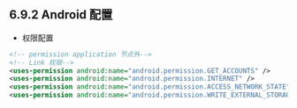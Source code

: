 ## 6.9.2 Android 配置

* 权限配置



```xml
<!-- permission application 节点外-->
<!-- Link 权限-->
<uses-permission android:name="android.permission.GET_ACCOUNTS" />
<uses-permission android:name="android.permission.INTERNET" />
<uses-permission android:name="android.permission.ACCESS_NETWORK_STATE" />
<uses-permission android:name="android.permission.WRITE_EXTERNAL_STORAGE"/>  
```

<!-- meta-data 配置  application 节点内-->
<!-- 请配置如下meta-data 配置 -->

<meta-data android:name="com.aiming.link.LinkUrlBase" android:value="{your linkUrlBase}" />
<meta-data android:name="com.aiming.link.LinkAccessToken" android:value="{your linkAccessToken}" />
<meta-data android:name="com.aiming.link.TwitterKey" android:value="{your linkTwitterKey}" />
<meta-data android:name="com.aiming.link.TwitterSecret" android:value="@string/link_twitter_secret" />
<meta-data android:name="com.facebook.sdk.ApplicationId" android:value="\ {your facebookApplicationId}" />
<meta-data android:name="com.facebook.sdk.ApplicationName" android:value="{your facebookApplicationName}" />
<meta-data android:name="com.google.android.gms.games.APP_ID" android:value="\ {your gms appID}" />
<meta-data android:name="com.google.android.gms.version" android:value="@integer/google_play_services_version" /> 

<!-- com.aiming.link.DeleteAuthToken请通过 string.xml文件配置进行读取 -->
<meta-data android:name="com.aiming.link.DeleteAuthToken" android:value = "@string/link_delete_auth_token"/> <!-- true of false-->
<meta-data android:name="com.aiming.link.debuglevel" android:value = "@string/link_debuglevel"/> <!-- true of false-->

<!-- Activity配置  Application 节点内 -->
<activity
android:name="com.facebook.FacebookActivity"
android:configChanges="keyboard|keyboardHidden|screenLayout|screenSize|orientation"
android:label="@string/app_name"
android:theme="@android:style/Theme.Translucent.NoTitleBar" />
    
```